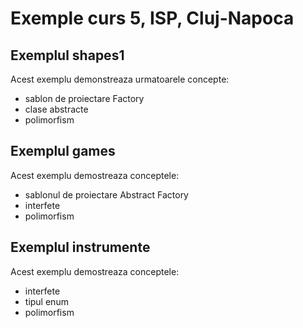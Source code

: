 # Exemple curs 5, ISP, Cluj-Napoca

## Exemplul shapes1

Acest exemplu demonstreaza urmatoarele concepte:
* sablon de proiectare Factory
* clase abstracte
* polimorfism 

## Exemplul games 

Acest exemplu demostreaza conceptele:
* sablonul de proiectare Abstract Factory
* interfete
* polimorfism

## Exemplul instrumente

Acest exemplu demostreaza conceptele:
* interfete 
* tipul enum
* polimorfism




